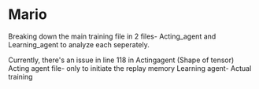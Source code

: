 # Mario
Breaking down the main training file in 2 files- Acting_agent and Learning_agent to analyze each seperately.

Currently, there's an issue in line 118 in Actingagent (Shape of tensor)
Acting agent file- only to initiate the replay memory
Learning agent- Actual training

